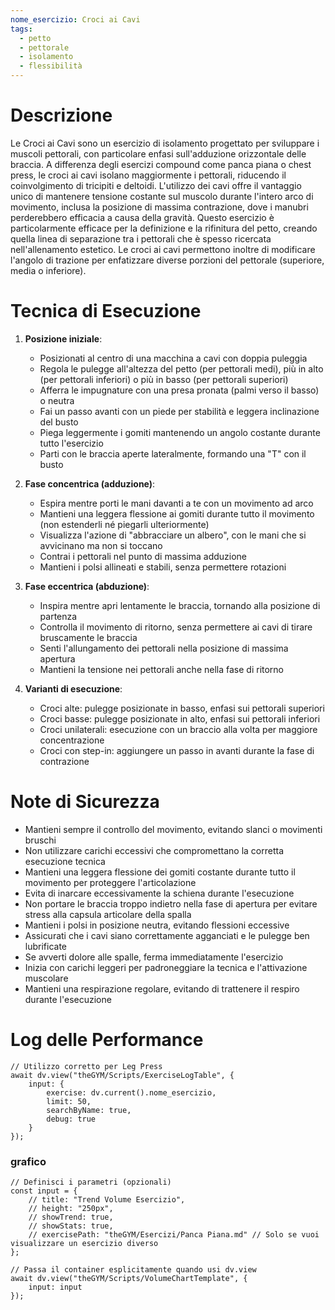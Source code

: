 ```yaml
---
nome_esercizio: Croci ai Cavi
tags:
  - petto
  - pettorale
  - isolamento
  - flessibilità
---
```

# Descrizione
Le Croci ai Cavi sono un esercizio di isolamento progettato per sviluppare i muscoli pettorali, con particolare enfasi sull'adduzione orizzontale delle braccia. A differenza degli esercizi compound come panca piana o chest press, le croci ai cavi isolano maggiormente i pettorali, riducendo il coinvolgimento di tricipiti e deltoidi. L'utilizzo dei cavi offre il vantaggio unico di mantenere tensione costante sul muscolo durante l'intero arco di movimento, inclusa la posizione di massima contrazione, dove i manubri perderebbero efficacia a causa della gravità. Questo esercizio è particolarmente efficace per la definizione e la rifinitura del petto, creando quella linea di separazione tra i pettorali che è spesso ricercata nell'allenamento estetico. Le croci ai cavi permettono inoltre di modificare l'angolo di trazione per enfatizzare diverse porzioni del pettorale (superiore, media o inferiore).

# Tecnica di Esecuzione
1. **Posizione iniziale**:
   - Posizionati al centro di una macchina a cavi con doppia puleggia
   - Regola le pulegge all'altezza del petto (per pettorali medi), più in alto (per pettorali inferiori) o più in basso (per pettorali superiori)
   - Afferra le impugnature con una presa pronata (palmi verso il basso) o neutra
   - Fai un passo avanti con un piede per stabilità e leggera inclinazione del busto
   - Piega leggermente i gomiti mantenendo un angolo costante durante tutto l'esercizio
   - Parti con le braccia aperte lateralmente, formando una "T" con il busto

2. **Fase concentrica (adduzione)**:
   - Espira mentre porti le mani davanti a te con un movimento ad arco
   - Mantieni una leggera flessione ai gomiti durante tutto il movimento (non estenderli né piegarli ulteriormente)
   - Visualizza l'azione di "abbracciare un albero", con le mani che si avvicinano ma non si toccano
   - Contrai i pettorali nel punto di massima adduzione
   - Mantieni i polsi allineati e stabili, senza permettere rotazioni

3. **Fase eccentrica (abduzione)**:
   - Inspira mentre apri lentamente le braccia, tornando alla posizione di partenza
   - Controlla il movimento di ritorno, senza permettere ai cavi di tirare bruscamente le braccia
   - Senti l'allungamento dei pettorali nella posizione di massima apertura
   - Mantieni la tensione nei pettorali anche nella fase di ritorno

4. **Varianti di esecuzione**:
   - Croci alte: pulegge posizionate in basso, enfasi sui pettorali superiori
   - Croci basse: pulegge posizionate in alto, enfasi sui pettorali inferiori
   - Croci unilaterali: esecuzione con un braccio alla volta per maggiore concentrazione
   - Croci con step-in: aggiungere un passo in avanti durante la fase di contrazione

# Note di Sicurezza
- Mantieni sempre il controllo del movimento, evitando slanci o movimenti bruschi
- Non utilizzare carichi eccessivi che compromettano la corretta esecuzione tecnica
- Mantieni una leggera flessione dei gomiti costante durante tutto il movimento per proteggere l'articolazione
- Evita di inarcare eccessivamente la schiena durante l'esecuzione
- Non portare le braccia troppo indietro nella fase di apertura per evitare stress alla capsula articolare della spalla
- Mantieni i polsi in posizione neutra, evitando flessioni eccessive
- Assicurati che i cavi siano correttamente agganciati e le pulegge ben lubrificate
- Se avverti dolore alle spalle, ferma immediatamente l'esercizio
- Inizia con carichi leggeri per padroneggiare la tecnica e l'attivazione muscolare
- Mantieni una respirazione regolare, evitando di trattenere il respiro durante l'esecuzione
# Log delle Performance

```dataviewjs
// Utilizzo corretto per Leg Press
await dv.view("theGYM/Scripts/ExerciseLogTable", {
    input: {
        exercise: dv.current().nome_esercizio,
        limit: 50,
        searchByName: true,
        debug: true
    }
});
```
### grafico
```dataviewjs
// Definisci i parametri (opzionali)
const input = {
    // title: "Trend Volume Esercizio",
    // height: "250px",
    // showTrend: true,
    // showStats: true,
    // exercisePath: "theGYM/Esercizi/Panca Piana.md" // Solo se vuoi visualizzare un esercizio diverso
};

// Passa il container esplicitamente quando usi dv.view
await dv.view("theGYM/Scripts/VolumeChartTemplate", {
    input: input
});
```